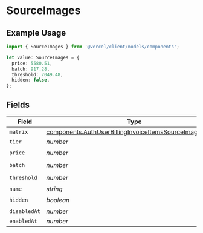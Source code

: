 # SourceImages

## Example Usage

```typescript
import { SourceImages } from '@vercel/client/models/components';

let value: SourceImages = {
  price: 5580.51,
  batch: 917.28,
  threshold: 7049.48,
  hidden: false,
};
```

## Fields

| Field        | Type                                                                                                                                 | Required           | Description |
| ------------ | ------------------------------------------------------------------------------------------------------------------------------------ | ------------------ | ----------- |
| `matrix`     | [components.AuthUserBillingInvoiceItemsSourceImagesMatrix](../../models/components/authuserbillinginvoiceitemssourceimagesmatrix.md) | :heavy_minus_sign: | N/A         |
| `tier`       | _number_                                                                                                                             | :heavy_minus_sign: | N/A         |
| `price`      | _number_                                                                                                                             | :heavy_check_mark: | N/A         |
| `batch`      | _number_                                                                                                                             | :heavy_check_mark: | N/A         |
| `threshold`  | _number_                                                                                                                             | :heavy_check_mark: | N/A         |
| `name`       | _string_                                                                                                                             | :heavy_minus_sign: | N/A         |
| `hidden`     | _boolean_                                                                                                                            | :heavy_check_mark: | N/A         |
| `disabledAt` | _number_                                                                                                                             | :heavy_minus_sign: | N/A         |
| `enabledAt`  | _number_                                                                                                                             | :heavy_minus_sign: | N/A         |
